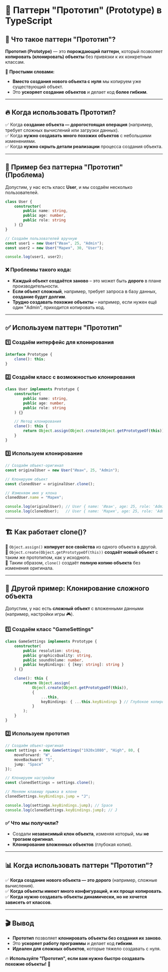 # 🧬 **Паттерн "Прототип" (Prototype) в TypeScript**  

## 🎯 **Что такое паттерн "Прототип"?**  

**Прототип (Prototype)** — это **порождающий паттерн**, который позволяет **копировать (клонировать) объекты** без привязки к их конкретным классам.  

📌 **Простыми словами:**  
- **Вместо создания нового объекта с нуля** мы копируем уже существующий объект.  
- Это **ускоряет создание объектов** и делает код **более гибким**.  

---

## 🔥 **Когда использовать Прототип?**  

✅ Когда **создание объекта — дорогостоящая операция** (например, требует сложных вычислений или загрузки данных).  
✅ Когда **нужно создавать много похожих объектов** с небольшими изменениями.  
✅ Когда **нужно скрыть детали реализации** процесса создания объекта.  

---

## 📌 **Пример без паттерна "Прототип" (Проблема)**  

Допустим, у нас есть класс **User**, и мы создаём несколько пользователей.  

```typescript
class User {
    constructor(
        public name: string,
        public age: number,
        public role: string
    ) {}
}

// Создаём пользователей вручную
const user1 = new User("Иван", 25, "Admin");
const user2 = new User("Мария", 30, "User");

console.log(user1, user2);
```

### ❌ **Проблемы такого кода:**  
- **Каждый объект создаётся заново** – это может быть **дорого** в плане производительности.  
- **Если объект сложный**, например, требует запроса в базу данных, **создание будет долгим**.  
- **Трудно создавать похожие объекты** – например, если нужен ещё один "Admin", приходится копировать код.  

---

## ✅ **Используем паттерн "Прототип"**  

### 1️⃣ **Создаём интерфейс для клонирования**  

```typescript
interface Prototype {
    clone(): this;
}
```

### 2️⃣ **Создаём класс с возможностью клонирования**  

```typescript
class User implements Prototype {
    constructor(
        public name: string,
        public age: number,
        public role: string
    ) {}

    // Метод клонирования
    clone(): this {
        return Object.assign(Object.create(Object.getPrototypeOf(this)), this);
    }
}
```

### 3️⃣ **Используем клонирование**  

```typescript
// Создаём объект-оригинал
const originalUser = new User("Иван", 25, "Admin");

// Клонируем объект
const clonedUser = originalUser.clone();

// Изменяем имя у клона
clonedUser.name = "Мария";

console.log(originalUser); // User { name: 'Иван', age: 25, role: 'Admin' }
console.log(clonedUser);   // User { name: 'Мария', age: 25, role: 'Admin' }
```

---

## 🏗 **Как работает clone()?**  

📌 `Object.assign()` **копирует все свойства** из одного объекта в другой.  
📌 `Object.create(Object.getPrototypeOf(this))` **создаёт новый объект** с таким же прототипом, как у исходного.  
📌 Таким образом, `clone()` создаёт **полную копию объекта** без изменения оригинала.  

---

## 📌 **Другой пример: Клонирование сложного объекта**  

Допустим, у нас есть **сложный объект** с вложенными данными (например, настройки игры 🎮).  

### 1️⃣ **Создаём класс "GameSettings"**  

```typescript
class GameSettings implements Prototype {
    constructor(
        public resolution: string,
        public graphicsQuality: string,
        public soundVolume: number,
        public keyBindings: { [key: string]: string }
    ) {}

    clone(): this {
        return Object.assign(
            Object.create(Object.getPrototypeOf(this)),
            {
                ...this,
                keyBindings: { ...this.keyBindings } // Глубокое копирование вложенного объекта
            }
        );
    }
}
```

### 2️⃣ **Используем прототип**  

```typescript
// Создаём объект-оригинал
const settings = new GameSettings("1920x1080", "High", 80, {
    moveForward: "W",
    moveBackward: "S",
    jump: "Space"
});

// Клонируем настройки
const clonedSettings = settings.clone();

// Меняем клавишу прыжка в клоне
clonedSettings.keyBindings.jump = "J";

console.log(settings.keyBindings.jump); // Space
console.log(clonedSettings.keyBindings.jump); // J
```

### ✅ **Что мы получили?**  
- Создали **независимый клон объекта**, изменяя который, мы **не трогаем оригинал**.  
- **Клонирование вложенных объектов** (глубокая копия).  

---

## 📊 **Когда использовать паттерн "Прототип"?**  

✅ **Когда создание нового объекта — это дорого** (например, сложные вычисления).  
✅ **Когда объекты имеют много конфигураций, и их проще копировать**.  
✅ **Когда нужно создавать объекты динамически, но не хочется зависеть от классов**.  

---

## 🎬 **Вывод**  

- **Прототип** позволяет **клонировать объекты без создания их заново**.  
- Это **ускоряет работу программы** и делает код **гибким**.  
- **Идеален для сложных объектов**, которые тяжело создавать с нуля.  

🔥 **Используйте "Прототип", если вам нужно быстро создавать похожие объекты!** 🚀  
